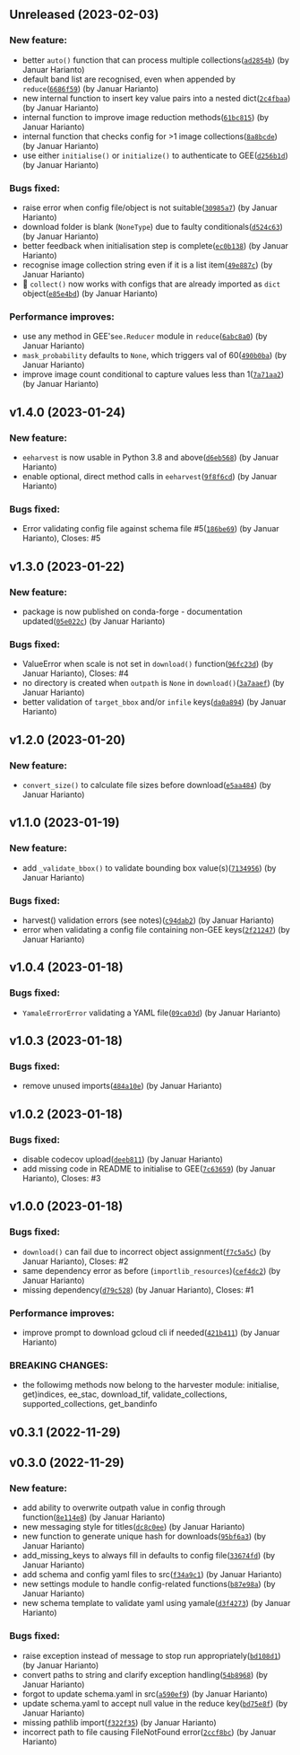 ## Unreleased (2023-02-03)

### New feature:

- better `auto()` function that can process multiple collections([`ad2854b`](https://github.com/Sydney-Informatics-Hub/eeharvest/commit/ad2854b37f5a38ec80ab7f26f2a20803279663cd)) (by Januar Harianto)
- default band list are recognised, even when appended by `reduce`([`6686f59`](https://github.com/Sydney-Informatics-Hub/eeharvest/commit/6686f597538370df9661f1bdd9e248c70575d222)) (by Januar Harianto)
- new internal function to insert key value pairs into a nested dict([`2c4fbaa`](https://github.com/Sydney-Informatics-Hub/eeharvest/commit/2c4fbaab1e0ef540f8806e84d8d8b186e1f52d48)) (by Januar Harianto)
- internal function to improve image reduction methods([`61bc815`](https://github.com/Sydney-Informatics-Hub/eeharvest/commit/61bc8158d14940f7daeff30786274ddeb83ffc28)) (by Januar Harianto)
- internal function that checks config for >1 image collections([`8a8bcde`](https://github.com/Sydney-Informatics-Hub/eeharvest/commit/8a8bcde00bdbc361bdfd58880b246638abf3702f)) (by Januar Harianto)
- use either `initialise()` or `initialize()` to authenticate to GEE([`d256b1d`](https://github.com/Sydney-Informatics-Hub/eeharvest/commit/d256b1dd06546b05862a1c2d21bf050593e44200)) (by Januar Harianto)

### Bugs fixed:

- raise error when config file/object is not suitable([`30985a7`](https://github.com/Sydney-Informatics-Hub/eeharvest/commit/30985a72c3d1206be963c860803e48d082a6761f)) (by Januar Harianto)
- download folder is blank (`NoneType`) due to faulty conditionals([`d524c63`](https://github.com/Sydney-Informatics-Hub/eeharvest/commit/d524c633a077a44d0447355a0eaa11a3cab41d6a)) (by Januar Harianto)
- better feedback when initialisation step is complete([`ec0b138`](https://github.com/Sydney-Informatics-Hub/eeharvest/commit/ec0b13847a57f1ce1971bd9dc6fd10f54c33a118)) (by Januar Harianto)
- recognise image collection string even if it is a list item([`49e887c`](https://github.com/Sydney-Informatics-Hub/eeharvest/commit/49e887ca6b6ea9ebe3f1014a4ee2e0d8ad4131fa)) (by Januar Harianto)
- :bug: `collect()` now works with configs that are already imported as `dict` object([`e85e4bd`](https://github.com/Sydney-Informatics-Hub/eeharvest/commit/e85e4bd9cef195ecdfaf7ceefca380358912351b)) (by Januar Harianto)

### Performance improves:

- use any method in GEE's`ee.Reducer` module in `reduce`([`6abc8a0`](https://github.com/Sydney-Informatics-Hub/eeharvest/commit/6abc8a00a5d5f0d990c4bba0011df5a7f7e634d4)) (by Januar Harianto)
- `mask_probability` defaults to `None`, which triggers val of 60([`490b0ba`](https://github.com/Sydney-Informatics-Hub/eeharvest/commit/490b0baa15a82146b44b5adfd4bc3c34d4687887)) (by Januar Harianto)
- improve image count conditional to capture values less than 1([`7a71aa2`](https://github.com/Sydney-Informatics-Hub/eeharvest/commit/7a71aa2c72f1fc45f4720b2d935f5867f064b318)) (by Januar Harianto)

## v1.4.0 (2023-01-24)

### New feature:

- `eeharvest` is now usable in Python 3.8 and above([`d6eb568`](https://github.com/Sydney-Informatics-Hub/eeharvest/commit/d6eb56805987758f689fd69b55baeda9497a9536)) (by Januar Harianto)
- enable optional, direct method calls in `eeharvest`([`9f8f6cd`](https://github.com/Sydney-Informatics-Hub/eeharvest/commit/9f8f6cd122facc2650eec75755307c2600330623)) (by Januar Harianto)

### Bugs fixed:

- Error validating config file against schema file #5([`186be69`](https://github.com/Sydney-Informatics-Hub/eeharvest/commit/186be694de984e7b2707370fa0b6656258c4d476)) (by Januar Harianto), Closes: #5

## v1.3.0 (2023-01-22)

### New feature:

- package is now published on conda-forge - documentation updated([`05e022c`](https://github.com/Sydney-Informatics-Hub/eeharvest/commit/05e022c20b45eecdbc22131c7723f623bac5c969)) (by Januar Harianto)

### Bugs fixed:

- ValueError when scale is not set in `download()` function([`96fc23d`](https://github.com/Sydney-Informatics-Hub/eeharvest/commit/96fc23ddb6d15edd77ea4e662d360045218b8110)) (by Januar Harianto), Closes: #4
- no directory is created when `outpath` is `None` in `download()`([`3a7aaef`](https://github.com/Sydney-Informatics-Hub/eeharvest/commit/3a7aaef2e276327de4eb323d3394943c14f8767f)) (by Januar Harianto)
- better validation of `target_bbox` and/or `infile` keys([`da0a894`](https://github.com/Sydney-Informatics-Hub/eeharvest/commit/da0a89446c84a078cd020072f464c4a69533b9c8)) (by Januar Harianto)

## v1.2.0 (2023-01-20)

### New feature:

- `convert_size()` to calculate file sizes before download([`e5aa484`](https://github.com/Sydney-Informatics-Hub/eeharvest/commit/e5aa4847e552b3902bbd8e6e710b44dd1deac3b8)) (by Januar Harianto)

## v1.1.0 (2023-01-19)

### New feature:

- add `_validate_bbox()` to validate bounding box value(s)([`7134956`](https://github.com/Sydney-Informatics-Hub/eeharvest/commit/71349565d33fd16c54d5d1476beccf5b5ae536e6)) (by Januar Harianto)

### Bugs fixed:

- harvest() validation errors (see notes)([`c94dab2`](https://github.com/Sydney-Informatics-Hub/eeharvest/commit/c94dab2d128ac4055e923465f12d9ccaf88ceb38)) (by Januar Harianto)
- error when validating a config file containing non-GEE keys([`2f21247`](https://github.com/Sydney-Informatics-Hub/eeharvest/commit/2f2124752144456dc014fa746e62a2070ffc25ef)) (by Januar Harianto)

## v1.0.4 (2023-01-18)

### Bugs fixed:

- `YamaleErrorError` validating a YAML file([`09ca03d`](https://github.com/Sydney-Informatics-Hub/eeharvest/commit/09ca03d557ead834aafd2ef163addf336d7510e5)) (by Januar Harianto)

## v1.0.3 (2023-01-18)

### Bugs fixed:

- remove unused imports([`484a10e`](https://github.com/Sydney-Informatics-Hub/eeharvest/commit/484a10e771c7118c4eb17e0b6d5e569624a18c42)) (by Januar Harianto)

## v1.0.2 (2023-01-18)

### Bugs fixed:

- disable codecov upload([`deeb811`](https://github.com/Sydney-Informatics-Hub/eeharvest/commit/deeb811156c11fa9f2d72b2981a45c3e939f272c)) (by Januar Harianto)
- add missing code in README to initialise to GEE([`7c63659`](https://github.com/Sydney-Informatics-Hub/eeharvest/commit/7c636591d0ffb7813ba434c02cb5b3dbfe0aa332)) (by Januar Harianto), Closes: #3

## v1.0.0 (2023-01-18)

### Bugs fixed:

- `download()` can fail due to incorrect object assignment([`f7c5a5c`](https://github.com/Sydney-Informatics-Hub/eeharvest/commit/f7c5a5cbb6293f142c7ef6bd04c202f19a7e812d)) (by Januar Harianto), Closes: #2
- same dependency error as before (`importlib_resources`)([`cef4dc2`](https://github.com/Sydney-Informatics-Hub/eeharvest/commit/cef4dc2b99bf93922406781c7f20987bf88b7de3)) (by Januar Harianto)
- missing dependency([`d79c528`](https://github.com/Sydney-Informatics-Hub/eeharvest/commit/d79c5288e18f7074b4d7829157ec8434784c1bc0)) (by Januar Harianto), Closes: #1

### Performance improves:

- improve prompt to download gcloud cli if needed([`421b411`](https://github.com/Sydney-Informatics-Hub/eeharvest/commit/421b411b18cae2f56992e1e73475ed4e597bf0c0)) (by Januar Harianto)

### BREAKING CHANGES:

- the followimg methods now belong to  the harvester module: initialise, get)indices, ee_stac, download_tif,  validate_collections, supported_collections, get_bandinfo

## v0.3.1 (2022-11-29)

## v0.3.0 (2022-11-29)

### New feature:

- add ability to overwrite outpath value in config through function([`8e114e8`](https://github.com/Sydney-Informatics-Hub/eeharvest/commit/8e114e83c5434728b1ebfada00a3e8da9f1f8f3b)) (by Januar Harianto)
- new messaging style for titles([`dc8c0ee`](https://github.com/Sydney-Informatics-Hub/eeharvest/commit/dc8c0ee8a2d069394787f38a49d2fc99401729cf)) (by Januar Harianto)
- new function to generate unique hash for downloads([`95bf6a3`](https://github.com/Sydney-Informatics-Hub/eeharvest/commit/95bf6a3ba9b6a02edeca17c0f1166989b8ec8e9d)) (by Januar Harianto)
- add_missing_keys to always fill in defaults to config file([`33674fd`](https://github.com/Sydney-Informatics-Hub/eeharvest/commit/33674fdf3950caf6cf50d79522b2a17a711b8f54)) (by Januar Harianto)
- add schema and config yaml files to src([`f34a9c1`](https://github.com/Sydney-Informatics-Hub/eeharvest/commit/f34a9c15268783a0491006dd21f9ea98b878454e)) (by Januar Harianto)
- new settings module to handle config-related functions([`b87e98a`](https://github.com/Sydney-Informatics-Hub/eeharvest/commit/b87e98a1d2d35d06e94abfa58900bc9b68dab2cf)) (by Januar Harianto)
- new schema template to validate yaml using yamale([`d3f4273`](https://github.com/Sydney-Informatics-Hub/eeharvest/commit/d3f4273bb840851411c8bd4197e077c25b124d44)) (by Januar Harianto)

### Bugs fixed:

- raise exception instead of message to stop run appropriately([`bd108d1`](https://github.com/Sydney-Informatics-Hub/eeharvest/commit/bd108d1e88a46586fb5db638e354c6bc4f27791b)) (by Januar Harianto)
- convert paths to string and clarify exception handling([`54b8968`](https://github.com/Sydney-Informatics-Hub/eeharvest/commit/54b896801c4810fd14353240207d35ae13daca00)) (by Januar Harianto)
- forgot to update schema.yaml in src([`a590ef9`](https://github.com/Sydney-Informatics-Hub/eeharvest/commit/a590ef93f40bb41f704a5854bc3b971c018d2962)) (by Januar Harianto)
- update schema.yaml to accept null value in the reduce key([`bd75e8f`](https://github.com/Sydney-Informatics-Hub/eeharvest/commit/bd75e8f54394b9475ede7a2282427013067dff5e)) (by Januar Harianto)
- missing pathlib import([`f322f35`](https://github.com/Sydney-Informatics-Hub/eeharvest/commit/f322f35ed8b0e8db8bd44151246fe31e786374e8)) (by Januar Harianto)
- incorrect path to file causing FileNotFound error([`2ccf8bc`](https://github.com/Sydney-Informatics-Hub/eeharvest/commit/2ccf8bc8cb74f69672503f44d694e84ed0516ad8)) (by Januar Harianto)